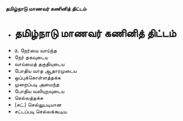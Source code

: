**தமிழ்நாடு மாணவர் கணினித் திட்டம்**
- # தமிழ்நாடு மாணவர் கணினித் திட்டம்
- a. நேர்மை வாய்ந்த
- நேர் தகவுடைய
- வாய்மைத் தகுதியுடைய
- போதிய வாத ஆதாரமுடைய
- ஒப்புக்கொள்ளத்தக்க
- முறைப்படி அமைந்த
- போதிய வலியுறவுடைய
- செல்லத்தக்க
- (சட்.) செல்லுபடியான
- சட்டப்படி செல்லக்கூடிய.

